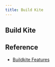 ```yaml
---
title: Build Kite
---
```


## Build Kite


## Reference
* [Buildkite Features](https://buildkite.com/features)
